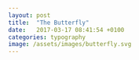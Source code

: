 ```yaml
---
layout: post
title:  "The Butterfly"
date:   2017-03-17 08:41:54 +0100
categories: typography
image: /assets/images/butterfly.svg
---
```

